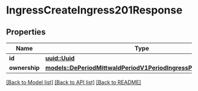 # IngressCreateIngress201Response

## Properties

Name | Type | Description | Notes
------------ | ------------- | ------------- | -------------
**id** | [**uuid::Uuid**](uuid::Uuid.md) |  | 
**ownership** | [**models::DePeriodMittwaldPeriodV1PeriodIngressPeriodOwnership**](de.mittwald.v1.ingress.Ownership.md) |  | 

[[Back to Model list]](../README.md#documentation-for-models) [[Back to API list]](../README.md#documentation-for-api-endpoints) [[Back to README]](../README.md)



